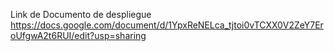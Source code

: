 Link de Documento de despliegue
https://docs.google.com/document/d/1YpxReNELca_tjtoi0vTCXX0V2ZeY7EroUfgwA2t6RUI/edit?usp=sharing